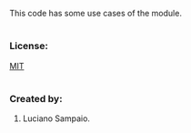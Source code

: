This code has some use cases of the module.

#
### License:

[MIT](LICENSE "MIT License")

#
### Created by:

1. Luciano Sampaio.
